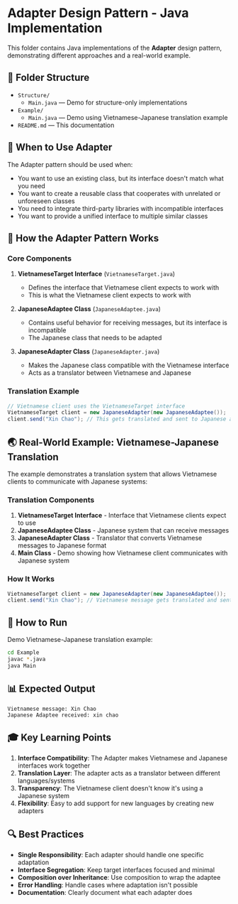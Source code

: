 # Adapter Design Pattern - Java Implementation

This folder contains Java implementations of the **Adapter** design pattern, demonstrating different approaches and a real-world example.

## 📁 Folder Structure

- `Structure/`
  - `Main.java` — Demo for structure-only implementations
- `Example/`
  - `Main.java` — Demo using Vietnamese-Japanese translation example
- `README.md` — This documentation

## 🎯 When to Use Adapter

The Adapter pattern should be used when:
- You want to use an existing class, but its interface doesn't match what you need
- You want to create a reusable class that cooperates with unrelated or unforeseen classes
- You need to integrate third-party libraries with incompatible interfaces
- You want to provide a unified interface to multiple similar classes

## 🔧 How the Adapter Pattern Works

### Core Components

1. **VietnameseTarget Interface** (`VietnameseTarget.java`)
   - Defines the interface that Vietnamese client expects to work with
   - This is what the Vietnamese client expects to work with

2. **JapaneseAdaptee Class** (`JapaneseAdaptee.java`)
   - Contains useful behavior for receiving messages, but its interface is incompatible
   - The Japanese class that needs to be adapted

3. **JapaneseAdapter Class** (`JapaneseAdapter.java`)
   - Makes the Japanese class compatible with the Vietnamese interface
   - Acts as a translator between Vietnamese and Japanese

### Translation Example
```java
// Vietnamese client uses the VietnameseTarget interface
VietnameseTarget client = new JapaneseAdapter(new JapaneseAdaptee());
client.send("Xin Chao"); // This gets translated and sent to Japanese adaptee
```

## 🌏 Real-World Example: Vietnamese-Japanese Translation

The example demonstrates a translation system that allows Vietnamese clients to communicate with Japanese systems:

### Translation Components

1. **VietnameseTarget Interface** - Interface that Vietnamese clients expect to use
2. **JapaneseAdaptee Class** - Japanese system that can receive messages
3. **JapaneseAdapter Class** - Translator that converts Vietnamese messages to Japanese format
4. **Main Class** - Demo showing how Vietnamese client communicates with Japanese system

### How It Works
```java
VietnameseTarget client = new JapaneseAdapter(new JapaneseAdaptee());
client.send("Xin Chao"); // Vietnamese message gets translated and sent to Japanese system
```

## 🚀 How to Run

Demo Vietnamese-Japanese translation example:
```bash
cd Example
javac *.java
java Main
```

## 📊 Expected Output
```
Vietnamese message: Xin Chao
Japanese Adaptee received: xin chao
```

## 🎓 Key Learning Points

1. **Interface Compatibility**: The Adapter makes Vietnamese and Japanese interfaces work together
2. **Translation Layer**: The adapter acts as a translator between different languages/systems
3. **Transparency**: The Vietnamese client doesn't know it's using a Japanese system
4. **Flexibility**: Easy to add support for new languages by creating new adapters

## 🔍 Best Practices

- **Single Responsibility**: Each adapter should handle one specific adaptation
- **Interface Segregation**: Keep target interfaces focused and minimal
- **Composition over Inheritance**: Use composition to wrap the adaptee
- **Error Handling**: Handle cases where adaptation isn't possible
- **Documentation**: Clearly document what each adapter does